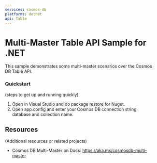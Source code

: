 ```yaml
---
services: cosmos-db
platforms: dotnet
api: Table
---
```


# Multi-Master Table API Sample for .NET

This sample demonstrates some multi-master scenarios over the Cosmos DB Table API.


### Quickstart
(steps to get up and running quickly)

1. Open in Visual Studio and do package restore for Nuget.
2. Open app.config and enter your Cosmos DB connection string, database and collection name.



## Resources

(Additional resources or related projects)

- Cosmos DB Multi-Master on Docs: https://aka.ms/cosmosdb-multi-master
